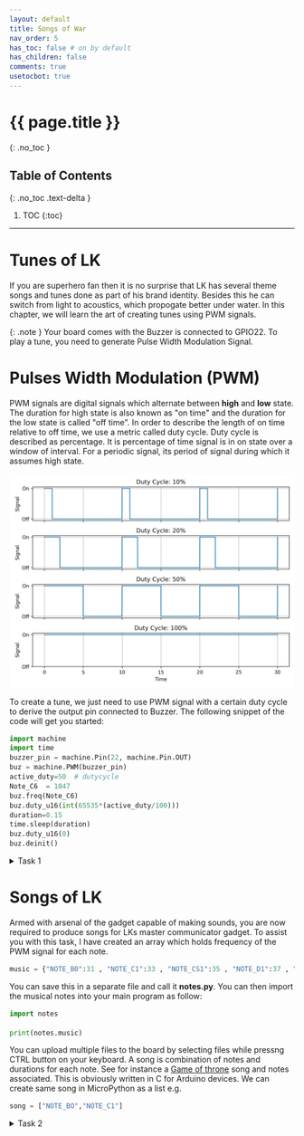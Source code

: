 ```yaml
---
layout: default
title: Songs of War
nav_order: 5
has_toc: false # on by default
has_children: false
comments: true
usetocbot: true
---
```

# {{ page.title }}
{: .no_toc }

## Table of Contents
{: .no_toc .text-delta }

1. TOC
{:toc}
---

# Tunes of LK
If you are superhero fan then it is no surprise that LK has several theme songs and tunes done as part of his brand identity. Besides this he can switch from light to acoustics, which propogate better under water. In this chapter, we will learn the art of creating tunes using PWM signals.

{: .note }
Your board comes with the Buzzer is connected to GPIO22. To play a tune, you need to generate Pulse Width Modulation Signal. 

# Pulses Width Modulation (PWM)
PWM signals are digital signals which alternate between **high** and **low** state. The duration for high state is also known as "on time" and the duration for the low state is called "off time". In order to describe the length of on time relative to off time, we use a metric called duty cycle. Duty cycle is described as percentage. It is percentage of time signal is in on state over a window of interval. For a periodic signal, its period of signal during which it assumes high state. 

![PWM](../global_assets/duty.jpeg)

To create a tune, we just need to use PWM signal with a certain duty cycle to derive the output pin connected to Buzzer. The following snippet of the code will get you started:

```python
import machine
import time
buzzer_pin = machine.Pin(22, machine.Pin.OUT)
buz = machine.PWM(buzzer_pin)
active_duty=50  # dutycycle
Note_C6  = 1047
buz.freq(Note_C6)
buz.duty_u16(int(65535*(active_duty/100)))
duration=0.15
time.sleep(duration)
buz.duty_u16(0)
buz.deinit()
```


<details>
<summary>Task 1</summary>
Try converting above code into a function which takes note and the duration as input and plays tune for that duration
</details>

# Songs of LK
Armed with arsenal of the gadget capable of making sounds, you are now required to produce songs for LKs master communicator gadget. To assist you with this task, I have created an array which holds frequency of the PWM signal for each note.

```python
music = {"NOTE_B0":31 , "NOTE_C1":33 , "NOTE_CS1":35 , "NOTE_D1":37 , "NOTE_DS1": 39 , "NOTE_E1":41 , "NOTE_F1":44 , "NOTE_FS1":46 , "NOTE_G1":49 , "NOTE_GS1":52 , "NOTE_A1":55 , "NOTE_AS1":58 , "NOTE_B1":62 , "NOTE_C2":65 , "NOTE_CS2":69 , "NOTE_D2":73 , "NOTE_DS2":78 , "NOTE_E2":82 , "NOTE_F2":87 , "NOTE_FS2":93 , "NOTE_G2":98 , "NOTE_GS2": 104 , "NOTE_A2":110 , "NOTE_AS2":117 , "NOTE_B2":123 , "NOTE_C3":131 , "NOTE_CS3":139 , "NOTE_D3":147 , "NOTE_DS3":156 , "NOTE_E3":165 , "NOTE_F3":175 , "NOTE_FS3":185 , "NOTE_G3":196 , "NOTE_GS3": 208 , "NOTE_A3":220 , "NOTE_AS3": 233 , "NOTE_B3":247 , "NOTE_C4":262 , "NOTE_CS4":277 , "NOTE_D4":294 , "NOTE_DS4":311 , "NOTE_E4":330 , "NOTE_F4":349 , "NOTE_FS4":370 , "NOTE_G4":392 , "NOTE_GS4":415 , "NOTE_A4":440 , "NOTE_AS4": 466 , "NOTE_B4":494 , "NOTE_C5":523 , "NOTE_CS5":554 , "NOTE_D5":587 , "NOTE_DS5":622 , "NOTE_E5":659 , "NOTE_F5":698 , "NOTE_FS5":740 , "NOTE_G5":784 , "NOTE_GS5":831 , "NOTE_A5":880 , "NOTE_AS5":932 , "NOTE_B5":988 , "NOTE_C6":1047 , "NOTE_CS6":1109 , "NOTE_D6":1175 , "NOTE_DS6":1245 , "NOTE_E6":1319 , "NOTE_F6":1397 , "NOTE_FS6":1480 , "NOTE_G6":1568 , "NOTE_GS6":1661 , "NOTE_A6":1760 , "NOTE_AS6":1865 , "NOTE_B6":1976 , "NOTE_C7":2093 , "NOTE_CS7":2217 , "NOTE_D7":2349 , "NOTE_DS7":2489 , "NOTE_E7":2637 , "NOTE_F7":2794 , "NOTE_FS7":2960 , "NOTE_G7":3136 , "NOTE_GS7": 3322 , "NOTE_A7":3520 , "NOTE_AS7":3729 , "NOTE_B7":3951 , "NOTE_C8":4186 , "NOTE_CS8":4435 , "NOTE_D8":4699 , "NOTE_DS8":4978 }


```

You can save this in a separate file and call it **notes.py**. You can then import the musical notes into your main program as follow:

```python
import notes

print(notes.music)
```

You can upload multiple files to the board by selecting files while pressng CTRL button on your keyboard. A song is combination of notes and durations for each note. See for instance a [Game of throne](https://github.com/hibit-dev/buzzer/blob/master/src/movies/game_of_thrones/game_of_thrones.ino) song and notes associated. This is obviously written in C for Arduino devices. We can create same song in MicroPython as a list e.g.

```python
song = ["NOTE_BO","NOTE_C1"]
```

<details>
<summary>Task 2</summary>
Convert the arduino code into MicroPython code to Play Game of Thrones Tune. Then modify the tune to compose custom melody for LK.
</details>

